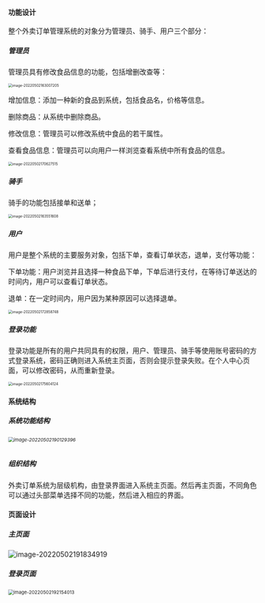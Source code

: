 #### 功能设计

整个外卖订单管理系统的对象分为管理员、骑手、用户三个部分：

##### 管理员

管理员具有修改食品信息的功能，包括增删改查等：

<img src="C:\Users\XFL\AppData\Roaming\Typora\typora-user-images\image-20220502163007205.png" alt="image-20220502163007205" style="zoom:50%;" />

增加信息：添加一种新的食品到系统，包括食品名，价格等信息。

删除商品：从系统中删除商品。

修改信息：管理员可以修改系统中食品的若干属性。

查看食品信息：管理员可以向用户一样浏览查看系统中所有食品的信息。

<img src="C:\Users\XFL\AppData\Roaming\Typora\typora-user-images\image-20220502170627515.png" alt="image-20220502170627515" style="zoom:50%;" />





##### 骑手

骑手的功能包括接单和送单；

<img src="C:\Users\XFL\AppData\Roaming\Typora\typora-user-images\image-20220502163551608.png" alt="image-20220502163551608" style="zoom:50%;" />



##### 用户

用户是整个系统的主要服务对象，包括下单，查看订单状态，退单，支付等功能：

下单功能：用户浏览并且选择一种食品下单，下单后进行支付，在等待订单送达的时间内，用户可以查看订单状态。

退单：在一定时间内，用户因为某种原因可以选择退单。

<img src="C:\Users\XFL\AppData\Roaming\Typora\typora-user-images\image-20220502172858748.png" alt="image-20220502172858748" style="zoom:50%;" />

##### 登录功能

登录功能是所有的用户共同具有的权限，用户、管理员、骑手等使用账号密码的方式登录系统，密码正确则进入系统主页面，否则会提示登录失败。在个人中心页面，可以修改密码，从而重新登录。

<img src="C:\Users\XFL\AppData\Roaming\Typora\typora-user-images\image-20220502175604124.png" alt="image-20220502175604124" style="zoom:50%;" />



#### 系统结构

##### 系统功能结构



###### <img src="C:\Users\XFL\AppData\Roaming\Typora\typora-user-images\image-20220502190129396.png" alt="image-20220502190129396" style="zoom:67%;" />

##### 组织结构

外卖订单系统为层级机构，由登录界面进入系统主页面。然后再主页面，不同角色可以通过头部菜单选择不同的功能，然后进入相应的界面。

#### 页面设计

##### 主页面

![image-20220502191834919](C:\Users\XFL\AppData\Roaming\Typora\typora-user-images\image-20220502191834919.png)

##### 登录页面

<img src="C:\Users\XFL\AppData\Roaming\Typora\typora-user-images\image-20220502192154013.png" alt="image-20220502192154013" style="zoom:67%;" />